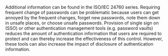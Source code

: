 Additional information can be found in the ISO/IEC 24760 series.
Requiring frequent change of passwords can be problematic because users can get annoyed by the frequent changes, forget new passwords, note them down in unsafe places, or choose unsafe passwords. Provision  of  single  sign  on  (SSO)  or  other  authentication  management  tools  (e.g.  password  vaults) reduces the amount of authentication information that users are required to protect and can thereby increase the effectiveness of this control. However, these tools can also increase the impact of disclosure of authentication information.
